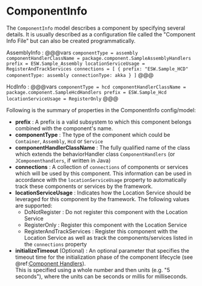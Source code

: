 # ComponentInfo

The `ComponentInfo` model describes a component by specifying several details.
It is usually described as a configuration file called the "Component Info File" but can also be created programmatically.

AssemblyInfo
:   @@@vars
    ```
    componentType = assembly
    componentHandlerClassName = package.component.SampleAssemblyHandlers
    prefix = ESW.Sample_Assembly
    locationServiceUsage = RegisterAndTrackServices
    connections = [
        {
          prefix: "ESW.Sample_HCD"
          componentType: assembly
          connectionType: akka
        }
      ]
    ```
    @@@
    
HcdInfo
:   @@@vars
    ```
    componentType = hcd
    componentHandlerClassName = package.component.SampleHcdHandlers
    prefix = ESW.Sample_Hcd
    locationServiceUsage = RegisterOnly
    ```
    @@@
    
Following is the summary of properties in the ComponentInfo config/model:

* **prefix** : A prefix is a valid subsystem to which this component belongs combined with the component's name.
* **componentType** : The type of the component which could be `Container`, `Assembly`, `Hcd` or `Service`
* **componentHandlerClassName** : The fully qualified name of the class which extends the behaviorHandler class `ComponentHandlers`
(or `JComponenthandlers`, if written in Java)
* **connections** : A collection of `connections` of components or services which will be used by this component. This information can 
be used in accordance with the `locationServiceUsage` property to automatically track these components or services by the framework.
* **locationServiceUsage** : Indicates how the Location Service should be leveraged for this component by the framework. The following values are supported:
    * DoNotRegister : Do not register this component with the Location Service
    * RegisterOnly : Register this component with the Location Service
    * RegisterAndTrackServices : Register this component with the Location Service as well as track the components/services listed in the `connections` property
* **initializeTimeout** (Optional) : An optional parameter that specifies the timeout time for the initialization 
phase of the component lifecycle (see @ref:[Component Handlers](handling-lifecycle.md)).  
This is specified using a whole number and then units (e.g. "5 seconds"), where the units can be seconds
or millis for milliseconds.